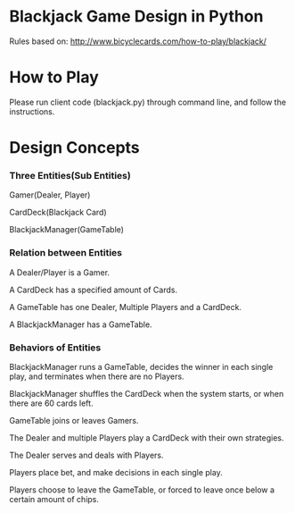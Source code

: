 # Blackjack Game Design in Python

Rules based on: http://www.bicyclecards.com/how-to-play/blackjack/

# How to Play

Please run client code (blackjack.py) through command line, and follow the instructions. 

# Design Concepts

### Three Entities(Sub Entities)

Gamer(Dealer, Player)

CardDeck(Blackjack Card)

BlackjackManager(GameTable)

### Relation between Entities

A Dealer/Player is a Gamer.

A CardDeck has a specified amount of Cards.

A GameTable has one Dealer, Multiple Players and a CardDeck.

A BlackjackManager has a GameTable.

### Behaviors of Entities

BlackjackManager runs a GameTable, decides the winner in each single play, and terminates when there are no Players.

BlackjackManager shuffles the CardDeck when the system starts, or when there are 60 cards left.

GameTable joins or leaves Gamers.

The Dealer and multiple Players play a CardDeck with their own strategies.

The Dealer serves and deals with Players.

Players place bet, and make decisions in each single play.

Players choose to leave the GameTable, or forced to leave once below a certain amount of chips.






